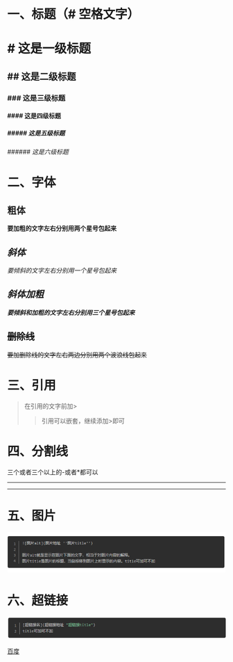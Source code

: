 # 一、标题（# 空格文字）
# # 这是一级标题
## ## 这是二级标题
### ### 这是三级标题
#### #### 这是四级标题
##### ##### 这是五级标题
###### ###### 这是六级标题

# 二、字体
## **粗体**
**要加粗的文字左右分别用两个星号包起来**
## *斜体*
*要倾斜的文字左右分别用一个星号包起来*
## ***斜体加粗***
***要倾斜和加粗的文字左右分别用三个星号包起来***
## ~~删除线~~
~~要加删除线的文字左右两边分别用两个波浪线包起来~~

# 三、引用
>在引用的文字前加>
>>引用可以嵌套，继续添加>即可

# 四、分割线
三个或者三个以上的-或者*都可以
***
-----
# 五、图片
![添加图片语法](/picture.png "添加图片的语法" )

# 六、超链接
![超链接语法](/p1.png)

[百度](http://baidu.com)



